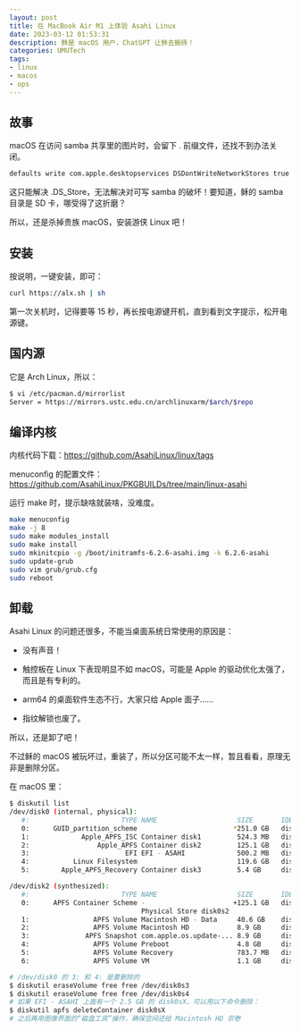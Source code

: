 ```yaml
---
layout: post
title: 在 MacBook Air M1 上体验 Asahi Linux
date: 2023-03-12 01:53:31
description: 稣是 macOS 用户，ChatGPT 让稣去搬砖！
categories: UMUTech
tags:
- linux
- macos
- ops
---
```

## 故事

macOS 在访问 samba 共享里的图片时，会留下 . 前缀文件，还找不到办法关闭。

```sh
defaults write com.apple.desktopservices DSDontWriteNetworkStores true
```

这只能解决 .DS_Store，无法解决对可写 samba 的破坏！要知道，稣的 samba 目录是 SD 卡，哪受得了这折磨？

所以，还是杀掉贵族 macOS，安装游侠 Linux 吧！

## 安装

按说明，一键安装，即可：

```sh
curl https://alx.sh | sh
```

第一次关机时，记得要等 15 秒，再长按电源键开机，直到看到文字提示，松开电源键。

## 国内源

它是 Arch Linux，所以：

```sh
$ vi /etc/pacman.d/mirrorlist
Server = https://mirrors.ustc.edu.cn/archlinuxarm/$arch/$repo
```

## 编译内核

内核代码下载：https://github.com/AsahiLinux/linux/tags

menuconfig 的配置文件：https://github.com/AsahiLinux/PKGBUILDs/tree/main/linux-asahi

运行 make 时，提示缺啥就装啥，没难度。

```sh
make menuconfig
make -j 8
sudo make modules_install
sudo make install
sudo mkinitcpio -g /boot/initramfs-6.2.6-asahi.img -k 6.2.6-asahi
sudo update-grub
sudo vim grub/grub.cfg
sudo reboot
```

## 卸载

Asahi Linux 的问题还很多，不能当桌面系统日常使用的原因是：

- 没有声音！

- 触控板在 Linux 下表现明显不如 macOS，可能是 Apple 的驱动优化太强了，而且是有专利的。

- arm64 的桌面软件生态不行，大家只给 Apple 面子……

- 指纹解锁也废了。

所以，还是卸了吧！

不过稣的 macOS 被玩坏过，重装了，所以分区可能不太一样，暂且看看，原理无非是删除分区。

在 macOS 里：

```sh
$ diskutil list
/dev/disk0 (internal, physical):
   #:                       TYPE NAME                    SIZE       IDENTIFIER
   0:      GUID_partition_scheme                        *251.0 GB   disk0
   1:             Apple_APFS_ISC Container disk1         524.3 MB   disk0s1
   2:                 Apple_APFS Container disk2         125.1 GB   disk0s2
   3:                        EFI EFI - ASAHI             500.2 MB   disk0s3
   4:           Linux Filesystem                         119.6 GB   disk0s4
   5:        Apple_APFS_Recovery Container disk3         5.4 GB     disk0s5

/dev/disk2 (synthesized):
   #:                       TYPE NAME                    SIZE       IDENTIFIER
   0:      APFS Container Scheme -                      +125.1 GB   disk2
                                 Physical Store disk0s2
   1:                APFS Volume Macintosh HD - Data     40.6 GB    disk2s1
   2:                APFS Volume Macintosh HD            8.9 GB     disk2s3
   3:              APFS Snapshot com.apple.os.update-... 8.9 GB     disk2s3s1
   4:                APFS Volume Preboot                 4.8 GB     disk2s4
   5:                APFS Volume Recovery                783.7 MB   disk2s5
   6:                APFS Volume VM                      1.1 GB     disk2s6

# /dev/disk0 的 3: 和 4: 是要删除的
$ diskutil eraseVolume free free /dev/disk0s3
$ diskutil eraseVolume free free /dev/disk0s4
# 如果 EFI - ASAHI 上面有一个 2.5 GB 的 disk0sX，可以用以下命令删除：
$ diskutil apfs deleteContainer disk0sX
# 之后再用图像界面的“磁盘工具”操作，确保空间还给 Macintosh HD 宗卷
```
